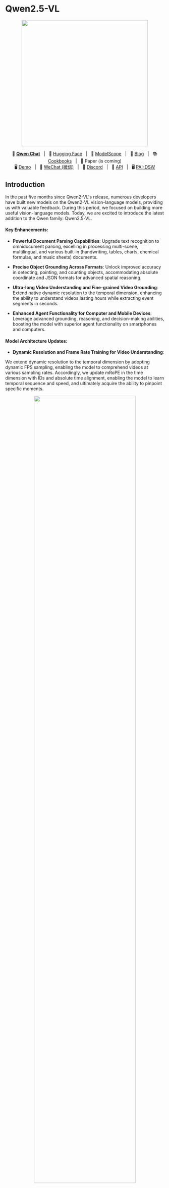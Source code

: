 # Qwen2.5-VL


<p align="center">
    <img src="https://qianwen-res.oss-cn-beijing.aliyuncs.com/Qwen2.5-VL/qwen2.5vl_logo.png" width="400"/>
<p>

<p align="center">
        💜 <a href="https://chat.qwenlm.ai/"><b>Qwen Chat</b></a>&nbsp&nbsp | &nbsp&nbsp🤗 <a href="https://huggingface.co/collections/Qwen/qwen25-vl-6795ffac22b334a837c0f9a5">Hugging Face</a>&nbsp&nbsp | &nbsp&nbsp🤖 <a href="https://modelscope.cn/organization/qwen">ModelScope</a>&nbsp&nbsp | &nbsp&nbsp📑 <a href="https://qwenlm.github.io/blog/qwen2.5-vl/">Blog</a>&nbsp&nbsp | &nbsp&nbsp📚 <a href="https://github.com/QwenLM/Qwen2.5-VL/tree/main/cookbooks">Cookbooks</a>&nbsp&nbsp | &nbsp&nbsp📑 Paper (is
          coming)
<br>
🖥️ <a href="https://huggingface.co/spaces/Qwen/Qwen2.5-VL">Demo</a>&nbsp&nbsp | &nbsp&nbsp💬 <a href="https://github.com/QwenLM/Qwen/blob/main/assets/wechat.png">WeChat (微信)</a>&nbsp&nbsp | &nbsp&nbsp🫨 <a href="https://discord.gg/CV4E9rpNSD">Discord</a>&nbsp&nbsp | &nbsp&nbsp📑 <a href="https://help.aliyun.com/zh/model-studio/developer-reference/qwen-vl-api">API</a>&nbsp&nbsp | &nbsp&nbsp🖥️ <a href="https://gallery.pai-ml.com/#/preview/deepLearning/cv/qwen2.5-vl">PAI-DSW</a>
</p>




## Introduction
In the past five months since Qwen2-VL's release, numerous developers have built new models on the Qwen2-VL vision-language models, providing us with valuable feedback. During this period, we focused on building more useful vision-language models. Today, we are excited to introduce the latest addition to the Qwen family: Qwen2.5-VL.


#### Key Enhancements:

* **Powerful Document Parsing Capabilities**: Upgrade text recognition to omnidocument parsing, excelling in processing multi-scene, multilingual, and various built-in (handwriting, tables, charts, chemical formulas, and music sheets) documents.

* **Precise Object Grounding Across Formats**: Unlock improved accuracy in detecting, pointing, and counting objects, accommodating absolute coordinate and JSON formats for advanced spatial reasoning.

* **Ultra-long Video Understanding and Fine-grained Video Grounding**: Extend native dynamic resolution to the temporal dimension, enhancing the ability to understand videos lasting hours while extracting event segments in seconds.

* **Enhanced Agent Functionality for Computer and Mobile Devices**: Leverage advanced grounding, reasoning, and decision-making abilities, boosting the model with superior agent functionality on smartphones and computers.


#### Model Architecture Updates:

* **Dynamic Resolution and Frame Rate Training for Video Understanding**:

We extend dynamic resolution to the temporal dimension by adopting dynamic FPS sampling, enabling the model to comprehend videos at various sampling rates. Accordingly, we update mRoPE in the time dimension with IDs and absolute time alignment, enabling the model to learn temporal sequence and speed, and ultimately acquire the ability to pinpoint specific moments.

<p align="center">
    <img src="https://qianwen-res.oss-cn-beijing.aliyuncs.com/Qwen2.5-VL/qwen2.5vl_arc.jpeg" width="80%"/>
<p>


* **Streamlined and Efficient Vision Encoder**

We enhance both training and inference speeds by strategically implementing window attention into the ViT. The ViT architecture is further optimized with SwiGLU and RMSNorm, aligning it with the structure of the Qwen2.5 LLM.


## News
* 2025.01.28: We have released the [Qwen2.5-VL series](https://huggingface.co/Qwen). For more details, please check our [blog](https://qwenlm.github.io/blog/qwen2.5-vl/)!
* 2024.12.25: We have released the [QvQ-72B-Preview](https://huggingface.co/Qwen/QVQ-72B-Preview). QvQ-72B-Preview is an experimental research model, focusing on enhancing visual reasoning capabilities. For more details, please check our [blog](https://qwenlm.github.io/blog/qvq-72b-preview/)!
* 2024.09.19: The instruction-tuned [Qwen2-VL-72B model](https://huggingface.co/Qwen/Qwen2-VL-72B-Instruct) and its quantized version [[AWQ](https://huggingface.co/Qwen/Qwen2-VL-72B-Instruct-AWQ), [GPTQ-Int4](https://huggingface.co/Qwen/Qwen2-VL-72B-Instruct-GPTQ-Int4), [GPTQ-Int8](https://huggingface.co/Qwen/Qwen2-VL-72B-Instruct-GPTQ-Int8)] are now available. We have also released the [Qwen2-VL paper](https://arxiv.org/pdf/2409.12191) simultaneously.
* 2024.08.30: We have released the [Qwen2-VL series](https://huggingface.co/collections/Qwen/qwen2-vl-66cee7455501d7126940800d). The 2B and 7B models are now available, and the 72B model for open source is coming soon. For more details, please check our [blog](https://qwenlm.github.io/blog/qwen2-vl/)!


## Performance



| Dataset            | Qwen2.5-VL-3B<br><sup>([🤗](https://huggingface.co/Qwen/Qwen2.5-VL-3B-Instruct)[🤖](https://modelscope.cn/models/qwen/Qwen2.5-VL-3B-Instruct))     | Qwen2.5-VL-7B<br><sup>([🤗](https://huggingface.co/Qwen/Qwen2.5-VL-7B-Instruct)[🤖](https://modelscope.cn/models/qwen/Qwen2.5-VL-7B-Instruct))    | Qwen2.5-VL-72B<br><sup>([🤗](https://huggingface.co/Qwen/Qwen2.5-VL-72B-Instruct)[🤖](https://modelscope.cn/models/qwen/Qwen2.5-VL-72B-Instruct)) | Gemini-2 Flash | GPT-4o | Claude3.5 Sonnet | Qwen2-VL 72B | 
|--------------------|--------|--------|----------------|----------------|--------|------------------|--------------|
| MMMU               | 53.1  | 58.6 |**70.2**           | **70.7**           | 70.3   | 70.4             | 64.5         | 
| MMMU Pro           | 31.6  | 38.3 |**51.1**           | **57**             | 54.5   | 54.7             | 46.2         | 
| DocVQA             | 93.9 | 95.7 |**96.4**           | 92.1           | 91.1   | 95.2             | **96.5**         | 
| InfoVQA            | 77.1 | 82.6 | **87.3**          | 77.8           | 80.7   | 74.3             | 84.5         | 
| CC-OCR             | 74.5 |  77.8 | **79.8**          | 73.0           | 66.6   | 62.7             | 68.7         | 
| OCRBenchV2         | 54.3/52.1 | 56.3/57.2 | **61.5/63.7**      | -              | 46.5/32.3 | 45.2/39.6       | 47.8/46.1    | 
| MegaBench          | 28.9 |36.8 | **51.3**          | **55.2**           | 54.2   | 52.1             | 46.8         | 
| MMStar             | 55.8|63.9|**70.8**           | 69.4           | 64.7   | 65.1             | 68.3         | 
| MMBench1.1         |  81.5  | 84.3 |**88.0**           | 83.0           | 82.1   | 83.4             | 86.6         | 
| MathVista          | 62.3  | 68.2  | **74.8**           | 73.1           | 63.8   | 65.4             | 70.5         | 
| MathVision         | 21.2  | 25.1 |**38.1**           | **41.3**           | 30.4   | 38.3             | 25.9         | 
| VideoMME           | 67.6/61.5 | 71.6/65.1 |**73.3/79.1**      | -/-            | 71.9/77.2 | 60/62.9         | 71.2/77.8    | 
| MMBench-Video      | 1.63           | 1.79    |**2.02**           | -              | 1.68   | 1.38             | 1.7          | 
| LVBench            | 43.3        | 45.3 |**47.3**           | -              | 30.8   | -                | -            | 
| CharadesSTA        | 38.8        | 43.6        |**50.9**           | -              | 35.7   | -                | -            | 
| AITZ               | 76.9|81.9 |**83.2**           | -              | 35.3   | -                | -            | 
| Android Control    | 63.7/90.8 | 60.1/91.4 |**67.36/93.7**     | -              | -      | -                | 66.4/84.4    | 
| ScreenSpot         | 55.5|84.7|**87.1**           | 84.0           | 18.1   | 83.0             | -            | 
| ScreenSpot Pro     | 23.9|29.0 |**43.6**           | -              | -      | 17.1             | -            | 
| AndroidWorld       | -  | -  |**35**             | -              | 34.5(SoM) | 27.9            | -            | 
| OSWorld            | -  | -  |**8.83**           | -              | 5.03   | **14.9**             | -            | 





## Quickstart

Below, we provide simple examples to show how to use Qwen2.5-VL with 🤖 ModelScope and 🤗 Transformers.

The code of Qwen2.5-VL has been in the latest Hugging face transformers and we advise you to build from source with command:
```
pip install git+https://github.com/huggingface/transformers accelerate
```
or you might encounter the following error:
```
KeyError: 'qwen2_5_vl'
```


We offer a toolkit to help you handle various types of visual input more conveniently, as if you were using an API. This includes base64, URLs, and interleaved images and videos. You can install it using the following command:

```bash
# It's highly recommended to use `[decord]` feature for faster video loading.
pip install qwen-vl-utils[decord]
```

If you are not using Linux, you might not be able to install `decord` from PyPI. In that case, you can use `pip install qwen-vl-utils` which will fall back to using torchvision for video processing. However, you can still [install decord from source](https://github.com/dmlc/decord?tab=readme-ov-file#install-from-source) to get decord used when loading video.

We are preparing [cookbooks](https://github.com/QwenLM/Qwen2.5-VL/tree/main/cookbooks) for many capabilities, including recognition, localization, document parsing, video understanding, key information extraction, and more. Welcome to learn more!

## Cookbooks

| Cookbook | Description | Open |
| -------- | ----------- | ---- |
| [Universal Recognition](https://github.com/QwenLM/Qwen2.5-VL/blob/main/cookbooks/universal_recognition.ipynb) | Not only identify animals, plants, people, and scenic spots but also recognize various objects such as cars and merchandise. | [![Colab](https://colab.research.google.com/assets/colab-badge.svg)](https://github.com/QwenLM/Qwen2.5-VL/blob/main/cookbooks/universal_recognition.ipynb) |
| [Powerful Document Parsing Capabilities](https://github.com/QwenLM/Qwen2.5-VL/blob/main/cookbooks/document_parsing.ipynb) | The parsing of documents has reached a higher level, including not only text but also layout position information and our Qwen HTML format. | [![Colab](https://colab.research.google.com/assets/colab-badge.svg)](https://github.com/QwenLM/Qwen2.5-VL/blob/main/cookbooks/document_parsing.ipynb) |
| [Precise Object Grounding Across Formats](https://github.com/QwenLM/Qwen2.5-VL/blob/main/cookbooks/spatial_understanding.ipynb) | Using absolute position coordinates, it supports both boxes and points, allowing for diverse combinations of positioning and labeling tasks. | [![Colab](https://colab.research.google.com/assets/colab-badge.svg)](https://github.com/QwenLM/Qwen2.5-VL/blob/main/cookbooks/spatial_understanding.ipynb) |
| [General OCR and Key Information Extraction](https://github.com/QwenLM/Qwen2.5-VL/blob/main/cookbooks/ocr.ipynb) | Stronger text recognition capabilities in natural scenes and multiple languages, supporting diverse key information extraction needs. | [![Colab](https://colab.research.google.com/assets/colab-badge.svg)](https://github.com/QwenLM/Qwen2.5-VL/blob/main/cookbooks/ocr.ipynb) |
| [Video Understanding](https://github.com/QwenLM/Qwen2.5-VL/blob/main/cookbooks/video_understanding.ipynb) | Better video OCR, long video understanding, and video grounding. | [![Colab](https://colab.research.google.com/assets/colab-badge.svg)](https://github.com/QwenLM/Qwen2.5-VL/blob/main/cookbooks/video_understanding.ipynb) |
| [Mobile Agent](https://github.com/QwenLM/Qwen2.5-VL/blob/main/cookbooks/mobile_agent.ipynb) | Locate and think for mobile phone control. | [![Colab](https://colab.research.google.com/assets/colab-badge.svg)](https://github.com/QwenLM/Qwen2.5-VL/blob/main/cookbooks/mobile_agent.ipynb) |
| [Computer-Use Agent](https://github.com/QwenLM/Qwen2.5-VL/blob/main/cookbooks/computer_use.ipynb) | Locate and think for controlling computers and Web. | [![Colab](https://colab.research.google.com/assets/colab-badge.svg)](https://github.com/QwenLM/Qwen2.5-VL/blob/main/cookbooks/computer_use.ipynb) |


### Using 🤗  Transformers to Chat

Here we show a code snippet to show you how to use the chat model with `transformers` and `qwen_vl_utils`:

```python
from transformers import Qwen2_5_VLForConditionalGeneration, AutoProcessor
from qwen_vl_utils import process_vision_info

# default: Load the model on the available device(s)
model = Qwen2_5_VLForConditionalGeneration.from_pretrained(
    "Qwen/Qwen2.5-VL-7B-Instruct", torch_dtype="auto", device_map="auto"
)

# We recommend enabling flash_attention_2 for better acceleration and memory saving, especially in multi-image and video scenarios.
# model = Qwen2_5_VLForConditionalGeneration.from_pretrained(
#     "Qwen/Qwen2.5-VL-7B-Instruct",
#     torch_dtype=torch.bfloat16,
#     attn_implementation="flash_attention_2",
#     device_map="auto",
# )

# default processor
processor = AutoProcessor.from_pretrained("Qwen/Qwen2.5-VL-7B-Instruct")

# The default range for the number of visual tokens per image in the model is 4-16384.
# You can set min_pixels and max_pixels according to your needs, such as a token range of 256-1280, to balance performance and cost.
# min_pixels = 256*28*28
# max_pixels = 1280*28*28
# processor = AutoProcessor.from_pretrained("Qwen/Qwen2.5-VL-7B-Instruct", min_pixels=min_pixels, max_pixels=max_pixels)

messages = [
    {
        "role": "user",
        "content": [
            {
                "type": "image",
                "image": "https://qianwen-res.oss-cn-beijing.aliyuncs.com/Qwen-VL/assets/demo.jpeg",
            },
            {"type": "text", "text": "Describe this image."},
        ],
    }
]

# Preparation for inference
text = processor.apply_chat_template(
    messages, tokenize=False, add_generation_prompt=True
)
image_inputs, video_inputs = process_vision_info(messages)
inputs = processor(
    text=[text],
    images=image_inputs,
    videos=video_inputs,
    padding=True,
    return_tensors="pt",
)
inputs = inputs.to(model.device)

# Inference: Generation of the output
generated_ids = model.generate(**inputs, max_new_tokens=128)
generated_ids_trimmed = [
    out_ids[len(in_ids) :] for in_ids, out_ids in zip(inputs.input_ids, generated_ids)
]
output_text = processor.batch_decode(
    generated_ids_trimmed, skip_special_tokens=True, clean_up_tokenization_spaces=False
)
print(output_text)
```
<details>
<summary>Multi image inference</summary>

```python
# Messages containing multiple images and a text query
messages = [
    {
        "role": "user",
        "content": [
            {"type": "image", "image": "file:///path/to/image1.jpg"},
            {"type": "image", "image": "file:///path/to/image2.jpg"},
            {"type": "text", "text": "Identify the similarities between these images."},
        ],
    }
]

# Preparation for inference
text = processor.apply_chat_template(
    messages, tokenize=False, add_generation_prompt=True
)
image_inputs, video_inputs = process_vision_info(messages)
inputs = processor(
    text=[text],
    images=image_inputs,
    videos=video_inputs,
    padding=True,
    return_tensors="pt",
)
inputs = inputs.to("cuda")

# Inference
generated_ids = model.generate(**inputs, max_new_tokens=128)
generated_ids_trimmed = [
    out_ids[len(in_ids) :] for in_ids, out_ids in zip(inputs.input_ids, generated_ids)
]
output_text = processor.batch_decode(
    generated_ids_trimmed, skip_special_tokens=True, clean_up_tokenization_spaces=False
)
print(output_text)
```
</details>

<details>
<summary>Video inference</summary>

```python
# Messages containing a images list as a video and a text query
messages = [
    {
        "role": "user",
        "content": [
            {
                "type": "video",
                "video": [
                    "file:///path/to/frame1.jpg",
                    "file:///path/to/frame2.jpg",
                    "file:///path/to/frame3.jpg",
                    "file:///path/to/frame4.jpg",
                ],
            },
            {"type": "text", "text": "Describe this video."},
        ],
    }
]

# Messages containing a local video path and a text query
messages = [
    {
        "role": "user",
        "content": [
            {
                "type": "video",
                "video": "file:///path/to/video1.mp4",
                "max_pixels": 360 * 420,
                "fps": 1.0,
            },
            {"type": "text", "text": "Describe this video."},
        ],
    }
]

# Messages containing a video url and a text query
messages = [
    {
        "role": "user",
        "content": [
            {
                "type": "video",
                "video": "https://qianwen-res.oss-cn-beijing.aliyuncs.com/Qwen2-VL/space_woaudio.mp4",
            },
            {"type": "text", "text": "Describe this video."},
        ],
    }
]

# Preparation for inference
text = processor.apply_chat_template(
    messages, tokenize=False, add_generation_prompt=True
)
image_inputs, video_inputs, video_kwargs = process_vision_info(messages, return_video_kwargs=True)
inputs = processor(
    text=[text],
    images=image_inputs,
    videos=video_inputs,
    fps=fps,
    padding=True,
    return_tensors="pt",
    **video_kwargs,
)
inputs = inputs.to("cuda")

# Inference
generated_ids = model.generate(**inputs, max_new_tokens=128)
generated_ids_trimmed = [
    out_ids[len(in_ids) :] for in_ids, out_ids in zip(inputs.input_ids, generated_ids)
]
output_text = processor.batch_decode(
    generated_ids_trimmed, skip_special_tokens=True, clean_up_tokenization_spaces=False
)
print(output_text)
```

Video URL compatibility largely depends on the third-party library version. The details are in the table below. change the backend by `FORCE_QWENVL_VIDEO_READER=torchvision` or `FORCE_QWENVL_VIDEO_READER=decord` if you prefer not to use the default one.

| Backend     | HTTP | HTTPS |
|-------------|------|-------|
| torchvision >= 0.19.0 | ✅  | ✅   |
| torchvision < 0.19.0  | ❌  | ❌   |
| decord      | ✅  | ❌   |
</details>

<details>
<summary>Batch inference</summary>

```python
# Sample messages for batch inference
messages1 = [
    {
        "role": "user",
        "content": [
            {"type": "image", "image": "file:///path/to/image1.jpg"},
            {"type": "image", "image": "file:///path/to/image2.jpg"},
            {"type": "text", "text": "What are the common elements in these pictures?"},
        ],
    }
]
messages2 = [
    {"role": "system", "content": "You are a helpful assistant."},
    {"role": "user", "content": "Who are you?"},
]
# Combine messages for batch processing
messages = [messages1, messages2]

# Preparation for batch inference
texts = [
    processor.apply_chat_template(msg, tokenize=False, add_generation_prompt=True)
    for msg in messages
]
image_inputs, video_inputs = process_vision_info(messages)
inputs = processor(
    text=texts,
    images=image_inputs,
    videos=video_inputs,
    padding=True,
    return_tensors="pt",
)
inputs = inputs.to("cuda")

# Batch Inference
generated_ids = model.generate(**inputs, max_new_tokens=128)
generated_ids_trimmed = [
    out_ids[len(in_ids) :] for in_ids, out_ids in zip(inputs.input_ids, generated_ids)
]
output_texts = processor.batch_decode(
    generated_ids_trimmed, skip_special_tokens=True, clean_up_tokenization_spaces=False
)
print(output_texts)
```
</details>

### 🤖 ModelScope
We strongly advise users especially those in mainland China to use ModelScope. `snapshot_download` can help you solve issues concerning downloading checkpoints.

### More Usage Tips

For input images, we support local files, base64, and URLs. For videos, we currently only support local files.

```python
# You can directly insert a local file path, a URL, or a base64-encoded image into the position where you want in the text.
## Local file path
messages = [
    {
        "role": "user",
        "content": [
            {"type": "image", "image": "file:///path/to/your/image.jpg"},
            {"type": "text", "text": "Describe this image."},
        ],
    }
]
## Image URL
messages = [
    {
        "role": "user",
        "content": [
            {"type": "image", "image": "http://path/to/your/image.jpg"},
            {"type": "text", "text": "Describe this image."},
        ],
    }
]
## Base64 encoded image
messages = [
    {
        "role": "user",
        "content": [
            {"type": "image", "image": "data:image;base64,/9j/..."},
            {"type": "text", "text": "Describe this image."},
        ],
    }
]
```
#### Image Resolution for performance boost

The model supports a wide range of resolution inputs. By default, it uses the native resolution for input, but higher resolutions can enhance performance at the cost of more computation. Users can set the minimum and maximum number of pixels to achieve an optimal configuration for their needs, such as a token count range of 256-1280, to balance speed and memory usage.

```python
min_pixels = 256 * 28 * 28
max_pixels = 1280 * 28 * 28
processor = AutoProcessor.from_pretrained(
    "Qwen/Qwen2.5-VL-7B-Instruct", min_pixels=min_pixels, max_pixels=max_pixels
)
```

Besides, We provide two methods for fine-grained control over the image size input to the model:

1. Specify exact dimensions: Directly set `resized_height` and `resized_width`. These values will be rounded to the nearest multiple of 28.

2. Define min_pixels and max_pixels: Images will be resized to maintain their aspect ratio within the range of min_pixels and max_pixels.

```python
# resized_height and resized_width
messages = [
    {
        "role": "user",
        "content": [
            {
                "type": "image",
                "image": "file:///path/to/your/image.jpg",
                "resized_height": 280,
                "resized_width": 420,
            },
            {"type": "text", "text": "Describe this image."},
        ],
    }
]
# min_pixels and max_pixels
messages = [
    {
        "role": "user",
        "content": [
            {
                "type": "image",
                "image": "file:///path/to/your/image.jpg",
                "min_pixels": 50176,
                "max_pixels": 50176,
            },
            {"type": "text", "text": "Describe this image."},
        ],
    }
]
```

#### Add ids for Multiple Image Inputs
By default, images and video content are directly included in the conversation. When handling multiple images, it's helpful to add labels to the images and videos for better reference. Users can control this behavior with the following settings:
<details>
<summary>Add vision ids</summary>

```python
conversation = [
    {
        "role": "user",
        "content": [{"type": "image"}, {"type": "text", "text": "Hello, how are you?"}],
    },
    {
        "role": "assistant",
        "content": "I'm doing well, thank you for asking. How can I assist you today?",
    },
    {
        "role": "user",
        "content": [
            {"type": "text", "text": "Can you describe these images and video?"},
            {"type": "image"},
            {"type": "image"},
            {"type": "video"},
            {"type": "text", "text": "These are from my vacation."},
        ],
    },
    {
        "role": "assistant",
        "content": "I'd be happy to describe the images and video for you. Could you please provide more context about your vacation?",
    },
    {
        "role": "user",
        "content": "It was a trip to the mountains. Can you see the details in the images and video?",
    },
]

# default:
prompt_without_id = processor.apply_chat_template(
    conversation, add_generation_prompt=True
)
# Excepted output: '<|im_start|>system\nYou are a helpful assistant.<|im_end|>\n<|im_start|>user\n<|vision_start|><|image_pad|><|vision_end|>Hello, how are you?<|im_end|>\n<|im_start|>assistant\nI'm doing well, thank you for asking. How can I assist you today?<|im_end|>\n<|im_start|>user\nCan you describe these images and video?<|vision_start|><|image_pad|><|vision_end|><|vision_start|><|image_pad|><|vision_end|><|vision_start|><|video_pad|><|vision_end|>These are from my vacation.<|im_end|>\n<|im_start|>assistant\nI'd be happy to describe the images and video for you. Could you please provide more context about your vacation?<|im_end|>\n<|im_start|>user\nIt was a trip to the mountains. Can you see the details in the images and video?<|im_end|>\n<|im_start|>assistant\n'


# add ids
prompt_with_id = processor.apply_chat_template(
    conversation, add_generation_prompt=True, add_vision_id=True
)
# Excepted output: '<|im_start|>system\nYou are a helpful assistant.<|im_end|>\n<|im_start|>user\nPicture 1: <|vision_start|><|image_pad|><|vision_end|>Hello, how are you?<|im_end|>\n<|im_start|>assistant\nI'm doing well, thank you for asking. How can I assist you today?<|im_end|>\n<|im_start|>user\nCan you describe these images and video?Picture 2: <|vision_start|><|image_pad|><|vision_end|>Picture 3: <|vision_start|><|image_pad|><|vision_end|>Video 1: <|vision_start|><|video_pad|><|vision_end|>These are from my vacation.<|im_end|>\n<|im_start|>assistant\nI'd be happy to describe the images and video for you. Could you please provide more context about your vacation?<|im_end|>\n<|im_start|>user\nIt was a trip to the mountains. Can you see the details in the images and video?<|im_end|>\n<|im_start|>assistant\n'
```
</details>

#### Flash-Attention 2 to speed up generation

First, make sure to install the latest version of Flash Attention 2:

```bash
pip install -U flash-attn --no-build-isolation
```

Also, you should have a hardware that is compatible with Flash-Attention 2. Read more about it in the official documentation of the [flash attention repository](https://github.com/Dao-AILab/flash-attention). FlashAttention-2 can only be used when a model is loaded in `torch.float16` or `torch.bfloat16`.

To load and run a model using Flash Attention-2, simply add `attn_implementation="flash_attention_2"` when loading the model as follows:

```python
from transformers import Qwen2_5_VLForConditionalGeneration

model = Qwen2_5_VLForConditionalGeneration.from_pretrained(
    "Qwen/Qwen2.5-VL-7B-Instruct", 
    torch_dtype=torch.bfloat16, 
    attn_implementation="flash_attention_2",
)
```

### Processing Long Texts

The current `config.json` is set for context length up to 32,768 tokens.
To handle extensive inputs exceeding 32,768 tokens, we utilize [YaRN](https://arxiv.org/abs/2309.00071), a technique for enhancing model length extrapolation, ensuring optimal performance on lengthy texts.

For supported frameworks, you could add the following to `config.json` to enable YaRN:

```
{
	...,
    "type": "yarn",
    "mrope_section": [
        16,
        24,
        24
    ],
    "factor": 4,
    "original_max_position_embeddings": 32768
}
```

However, it should be noted that this method has a significant impact on the performance of temporal and spatial localization tasks, and is therefore not recommended for use.

At the same time, for long video inputs, since MRoPE itself is more economical with ids, the max_position_embeddings can be directly modified to a larger value, such as 64k.


### Try Qwen2.5-VL-72B with API!

To explore Qwen2.5-VL-72B, a more fascinating multimodal model, we encourage you to test our cutting-edge API service. Let's start the exciting journey right now!

#### Installation
```bash
pip install dashscope
```

#### Examples
```python
import dashscope


dashscope.api_key = "your_api_key"

messages = [{
    'role': 'user',
    'content': [
        {
            'image': "https://dashscope.oss-cn-beijing.aliyuncs.com/images/dog_and_girl.jpeg"
        },
        {
            'text': 'What are in the image?'
        },
    ]
}]

response = dashscope.MultiModalConversation.call(model='qwen2.5-vl-72b-instruct', messages=messages)
print(response)
```

For more usage, please refer to the tutorial at [aliyun](https://help.aliyun.com/zh/model-studio/developer-reference/qwen-vl-api).




## Demo
### Web UI Example

In this section, we provide instructions for users to build a web-based user interface (UI) demo. This UI demo allows users to interact with a predefined model or application through a web browser. Follow the steps below to get started.

#### Installation

Before you begin, ensure that you have the required dependencies installed on your system. You can install them by running the following command:

```bash
pip install -r requirements_web_demo.txt
```

#### Running the Demo with FlashAttention-2

Once the required packages are installed, you can launch the web demo using the following command. This command will start a web server and provide you with a link to access the UI in your web browser.

**Recommended**: For enhanced performance and efficiency, especially in multi-image and video processing scenarios, we strongly recommend using [FlashAttention-2](https://github.com/Dao-AILab/flash-attention). FlashAttention-2 provides significant improvements in memory usage and speed, making it ideal for handling large-scale models and data processing.

To enable FlashAttention-2, use the following command:

```bash
python web_demo_mm.py --flash-attn2
```

This will load the model with FlashAttention-2 enabled.

**Default Usage**: If you prefer to run the demo without FlashAttention-2 or if you do not specify the `--flash-attn2` option, the demo will load the model using the standard attention implementation:

```bash
python web_demo_mm.py
```

After running the command, you’ll see a link generated in the terminal similar to this:

```
Running on local: http://127.0.0.1:7860/
```

Copy this link and paste it into your browser to access the web UI, where you can interact with the model by inputting text, uploading images, or using any other provided functionalities.

##### Running the Streaming Video Chat Demo
An experimental streaming video chat demo is also available in the ``web_demo_streaming`` directory.

To run the streaming video chat demo, use the following command:

```bash
cd web_demo_streaming/
python app.py --flash-attn2
```

If you prefer to run the demo without FlashAttention-2, use the following command:
```bash
cd web_demo_streaming/
python app.py
```

This demo supports webcam/screen capture as its video input source. To support screen capture video input, we use code snippet from the following hugginface space: [gstaff/gradio-screen-recorder](https://huggingface.co/spaces/gstaff/gradio-screen-recorder/tree/main).



## 🐳 Docker

To simplify the deploy process, we provide docker images with pre-build environments: [qwenllm/qwenvl](https://hub.docker.com/r/qwenllm/qwenvl). You only need to install the driver and download model files to launch demos.

```bash
docker run --gpus all --ipc=host --network=host --rm --name qwen2 -it qwenllm/qwenvl:2-cu121 bash
```

## Citation

If you find our paper and code useful in your research, please consider giving a star :star: and citation :pencil: :)




```BibTeX

@misc{Qwen2.5-VL,
    title = {Qwen2.5-VL},
    url = {https://qwenlm.github.io/blog/qwen2.5-vl/},
    author = {Qwen Team},
    month = {January},
    year = {2025}
}


@article{Qwen2-VL,
  title={Qwen2-VL: Enhancing Vision-Language Model's Perception of the World at Any Resolution},
  author={Wang, Peng and Bai, Shuai and Tan, Sinan and Wang, Shijie and Fan, Zhihao and Bai, Jinze and Chen, Keqin and Liu, Xuejing and Wang, Jialin and Ge, Wenbin and Fan, Yang and Dang, Kai and Du, Mengfei and Ren, Xuancheng and Men, Rui and Liu, Dayiheng and Zhou, Chang and Zhou, Jingren and Lin, Junyang},
  journal={arXiv preprint arXiv:2409.12191},
  year={2024}
}

@article{Qwen-VL,
  title={Qwen-VL: A Versatile Vision-Language Model for Understanding, Localization, Text Reading, and Beyond},
  author={Bai, Jinze and Bai, Shuai and Yang, Shusheng and Wang, Shijie and Tan, Sinan and Wang, Peng and Lin, Junyang and Zhou, Chang and Zhou, Jingren},
  journal={arXiv preprint arXiv:2308.12966},
  year={2023}
}
```

<br>
